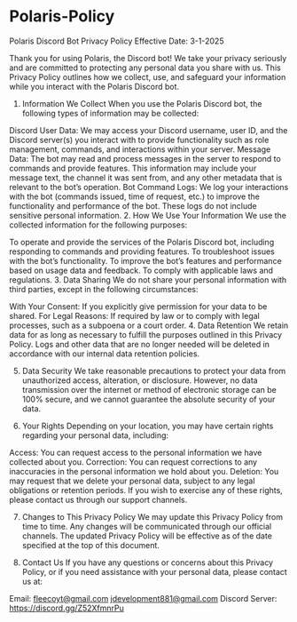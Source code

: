 # Polaris-Policy
Polaris Discord Bot Privacy Policy
Effective Date: 3-1-2025

Thank you for using Polaris, the Discord bot! We take your privacy seriously and are committed to protecting any personal data you share with us. This Privacy Policy outlines how we collect, use, and safeguard your information while you interact with the Polaris Discord bot.

1. Information We Collect
When you use the Polaris Discord bot, the following types of information may be collected:

Discord User Data: We may access your Discord username, user ID, and the Discord server(s) you interact with to provide functionality such as role management, commands, and interactions within your server.
Message Data: The bot may read and process messages in the server to respond to commands and provide features. This information may include your message text, the channel it was sent from, and any other metadata that is relevant to the bot’s operation.
Bot Command Logs: We log your interactions with the bot (commands issued, time of request, etc.) to improve the functionality and performance of the bot. These logs do not include sensitive personal information.
2. How We Use Your Information
We use the collected information for the following purposes:

To operate and provide the services of the Polaris Discord bot, including responding to commands and providing features.
To troubleshoot issues with the bot’s functionality.
To improve the bot’s features and performance based on usage data and feedback.
To comply with applicable laws and regulations.
3. Data Sharing
We do not share your personal information with third parties, except in the following circumstances:

With Your Consent: If you explicitly give permission for your data to be shared.
For Legal Reasons: If required by law or to comply with legal processes, such as a subpoena or a court order.
4. Data Retention
We retain data for as long as necessary to fulfill the purposes outlined in this Privacy Policy. Logs and other data that are no longer needed will be deleted in accordance with our internal data retention policies.

5. Data Security
We take reasonable precautions to protect your data from unauthorized access, alteration, or disclosure. However, no data transmission over the internet or method of electronic storage can be 100% secure, and we cannot guarantee the absolute security of your data.

6. Your Rights
Depending on your location, you may have certain rights regarding your personal data, including:

Access: You can request access to the personal information we have collected about you.
Correction: You can request corrections to any inaccuracies in the personal information we hold about you.
Deletion: You may request that we delete your personal data, subject to any legal obligations or retention periods.
If you wish to exercise any of these rights, please contact us through our support channels.

7. Changes to This Privacy Policy
We may update this Privacy Policy from time to time. Any changes will be communicated through our official channels. The updated Privacy Policy will be effective as of the date specified at the top of this document.

8. Contact Us
If you have any questions or concerns about this Privacy Policy, or if you need assistance with your personal data, please contact us at:

Email: fleecoyt@gmail.com jdevelopment881@gmail.com
Discord Server: https://discord.gg/Z52XfmnrPu
